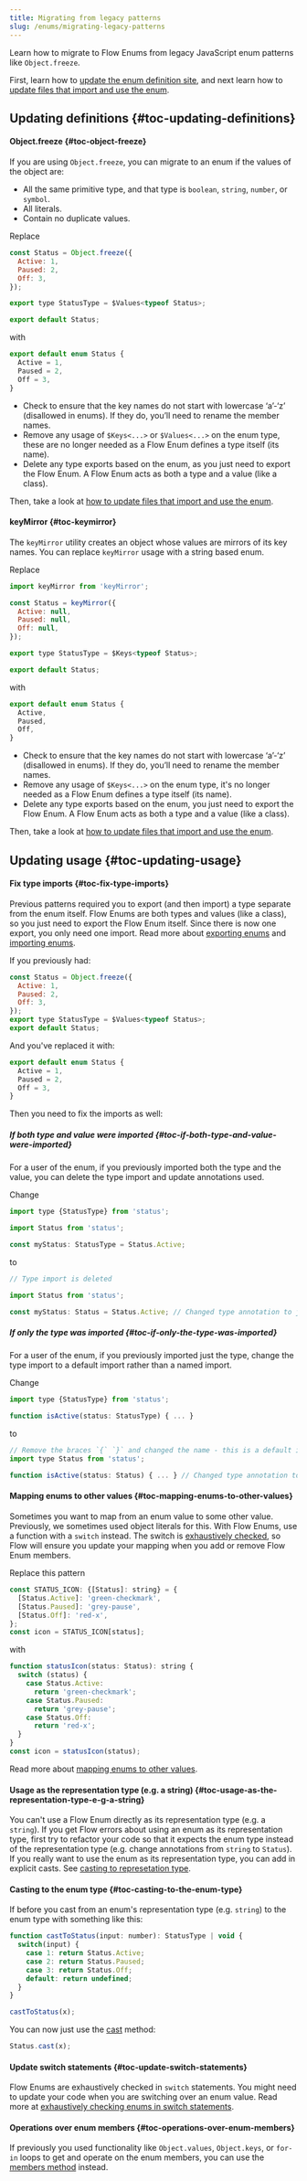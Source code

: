 ```yaml
---
title: Migrating from legacy patterns
slug: /enums/migrating-legacy-patterns
---
```


Learn how to migrate to Flow Enums from legacy JavaScript enum patterns like `Object.freeze`.

First, learn how to [update the enum definition site](#toc-updating-definitions), and next learn how to [update files that import and use the enum](#toc-updating-usage).

## Updating definitions {#toc-updating-definitions}

#### Object.freeze {#toc-object-freeze}
If you are using `Object.freeze`, you can migrate to an enum if the values of the object are:

* All the same primitive type, and that type is `boolean`, `string`, `number`, or `symbol`.
* All literals.
* Contain no duplicate values.

Replace

```js
const Status = Object.freeze({
  Active: 1,
  Paused: 2,
  Off: 3,
});

export type StatusType = $Values<typeof Status>;

export default Status;
```

with
```js
export default enum Status {
  Active = 1,
  Paused = 2,
  Off = 3,
}
```

- Check to ensure that the key names do not start with lowercase ‘a’-‘z’ (disallowed in enums). If they do, you’ll need to rename the member names.
- Remove any usage of `$Keys<...>` or `$Values<...>` on the enum type, these are no longer needed as a Flow Enum defines a type itself (its name).
- Delete any type exports based on the enum, as you just need to export the Flow Enum. A Flow Enum acts as both a type and a value (like a class).

Then, take a look at [how to update files that import and use the enum](#toc-updating-usage).


#### keyMirror {#toc-keymirror}
The `keyMirror` utility creates an object whose values are mirrors of its key names. You can replace `keyMirror` usage with a string based enum.

Replace

```js
import keyMirror from 'keyMirror';

const Status = keyMirror({
  Active: null,
  Paused: null,
  Off: null,
});

export type StatusType = $Keys<typeof Status>;

export default Status;
```

with

```js
export default enum Status {
  Active,
  Paused,
  Off,
}
```

- Check to ensure that the key names do not start with lowercase ‘a’-‘z’ (disallowed in enums). If they do, you’ll need to rename the member names.
- Remove any usage of `$Keys<...>` on the enum type, it's no longer needed as a Flow Enum defines a type itself (its name).
- Delete any type exports based on the enum, you just need to export the Flow Enum. A Flow Enum acts as both a type and a value (like a class).

Then, take a look at [how to update files that import and use the enum](#toc-updating-usage).


## Updating usage {#toc-updating-usage}

#### Fix type imports {#toc-fix-type-imports}
Previous patterns required you to export (and then import) a type separate from the enum itself.
Flow Enums are both types and values (like a class), so you just need to export the Flow Enum itself. Since there is now one export, you only need one import.
Read more about [exporting enums](../using-enums/#toc-exporting-enums) and [importing enums](../using-enums/#toc-importing-enums).

If you previously had:
```js
const Status = Object.freeze({
  Active: 1,
  Paused: 2,
  Off: 3,
});
export type StatusType = $Values<typeof Status>;
export default Status;
```

And you've replaced it with:
```js
export default enum Status {
  Active = 1,
  Paused = 2,
  Off = 3,
}
```

Then you need to fix the imports as well:

##### If both type and value were imported {#toc-if-both-type-and-value-were-imported}
For a user of the enum, if you previously imported both the type and the value, you can delete the type import and update annotations used.

Change
```js
import type {StatusType} from 'status';

import Status from 'status';

const myStatus: StatusType = Status.Active;
```
to
```js
// Type import is deleted

import Status from 'status';

const myStatus: Status = Status.Active; // Changed type annotation to just `Status`
```

##### If only the type was imported {#toc-if-only-the-type-was-imported}
For a user of the enum, if you previously imported just the type, change the type import to a default import rather than a named import.

Change
```js
import type {StatusType} from 'status';

function isActive(status: StatusType) { ... }
```
to

```js
// Remove the braces `{` `}` and changed the name - this is a default import now
import type Status from 'status';

function isActive(status: Status) { ... } // Changed type annotation to just `Status`
```


#### Mapping enums to other values {#toc-mapping-enums-to-other-values}
Sometimes you want to map from an enum value to some other value. Previously, we sometimes used object literals for this.
With Flow Enums, use a function with a `switch` instead. The switch is [exhaustively checked](../using-enums/#toc-exhaustively-checking-enums-with-a-switch),
so Flow will ensure you update your mapping when you add or remove Flow Enum members.

Replace this pattern

```js
const STATUS_ICON: {[Status]: string} = {
  [Status.Active]: 'green-checkmark',
  [Status.Paused]: 'grey-pause',
  [Status.Off]: 'red-x',
};
const icon = STATUS_ICON[status];
```

with

```js
function statusIcon(status: Status): string {
  switch (status) {
    case Status.Active:
      return 'green-checkmark';
    case Status.Paused:
      return 'grey-pause';
    case Status.Off:
      return 'red-x';
  }
}
const icon = statusIcon(status);
```
Read more about [mapping enums to other values](../using-enums/#toc-mapping-enums-to-other-values).


#### Usage as the representation type (e.g. a string) {#toc-usage-as-the-representation-type-e-g-a-string}
You can't use a Flow Enum directly as its representation type (e.g. a `string`).
If you get Flow errors about using an enum as its representation type, first try to refactor your code so that it expects the enum type instead of the representation type
(e.g. change annotations from `string` to `Status`). If you really want to use the enum as its representation type, you can add in explicit casts.
See [casting to represetation type](../using-enums/#toc-casting-to-representation-type).


#### Casting to the enum type {#toc-casting-to-the-enum-type}
If before you cast from an enum's representation type (e.g. `string`) to the enum type with something like this:

```js
function castToStatus(input: number): StatusType | void {
  switch(input) {
    case 1: return Status.Active;
    case 2: return Status.Paused;
    case 3: return Status.Off;
    default: return undefined;
  }
}

castToStatus(x);
```

You can now just use the [cast](../using-enums/#toc-cast) method:

```js
Status.cast(x);
```


#### Update switch statements {#toc-update-switch-statements}
Flow Enums are exhaustively checked in `switch` statements. You might need to update your code when you are switching over an enum value.
Read more at [exhaustively checking enums in switch statements](../using-enums/#toc-exhaustively-checking-enums-with-a-switch).


#### Operations over enum members {#toc-operations-over-enum-members}
If previously you used functionality like `Object.values`, `Object.keys`, or `for-in` loops to get and operate on the enum members,
you can use the [members method](../using-enums/#toc-members) instead.
